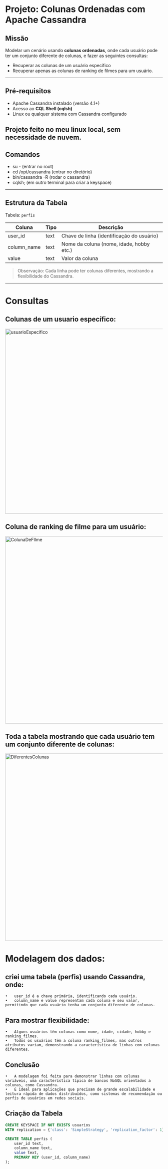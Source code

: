 # Projeto: Colunas Ordenadas com Apache Cassandra

## Missão
Modelar um cenário usando **colunas ordenadas**, onde cada usuário pode ter um conjunto diferente de colunas, e fazer as seguintes consultas:
- Recuperar as colunas de um usuário específico
- Recuperar apenas as colunas de ranking de filmes para um usuário.



---

## Pré-requisitos
- Apache Cassandra instalado (versão 4.1+)
- Acesso ao **CQL Shell (cqlsh)**
- Linux ou qualquer sistema com Cassandra configurado

## Projeto feito no meu linux local, sem necessidade de nuvem.

## Comandos
- su - (entrar no root)
- cd /opt/cassandra (entrar no diretório)
- bin/cassandra -R (rodar o cassandra)
- cqlsh; (em outro terminal para criar a keyspace)

          



---

## Estrutura da Tabela

Tabela: `perfis`  

| Coluna       | Tipo  | Descrição                           |
|--------------|-------|------------------------------------|
| user_id      | text  | Chave de linha (identificação do usuário) |
| column_name  | text  | Nome da coluna (nome, idade, hobby etc.) |
| value        | text  | Valor da coluna                     |

> Observação: Cada linha pode ter colunas diferentes, mostrando a flexibilidade do Cassandra.

---

# Consultas 

## Colunas de um usuario específico:

<img width="705" height="591" alt="usuarioEspecifico" src="https://github.com/user-attachments/assets/3638f728-1080-4527-80ec-83453d4fa37c" />



## Coluna de ranking de filme para um usuário:

<img width="705" height="598" alt="ColunaDeFIlme" src="https://github.com/user-attachments/assets/1874fd2f-de97-43e7-86af-cb29c95061c5" />



## Toda a tabela mostrando que cada usuário tem um conjunto diferente de colunas:

<img width="705" height="598" alt="DiferentesColunas" src="https://github.com/user-attachments/assets/1bf0bf74-c256-4af6-953c-335857448b43" />

# Modelagem dos dados:
## criei uma tabela (perfis) usando Cassandra, onde:
	•	user_id é a chave primária, identificando cada usuário.
	•	column_name e value representam cada coluna e seu valor, permitindo que cada usuário tenha um conjunto diferente de colunas.
## Para mostrar flexibilidade:
	•	Alguns usuários têm colunas como nome, idade, cidade, hobby e ranking_filmes.
	•	Todos os usuários têm a coluna ranking_filmes, mas outros atributos variam, demonstrando a característica de linhas com colunas diferentes.

## Conclusão
	•	A modelagem foi feita para demonstrar linhas com colunas variáveis, uma característica típica de bancos NoSQL orientados a colunas, como Cassandra.
	•	É ideal para aplicações que precisam de grande escalabilidade e leitura rápida de dados distribuídos, como sistemas de recomendação ou perfis de usuários em redes sociais.

## Criação da Tabela

```sql
CREATE KEYSPACE IF NOT EXISTS usuarios
WITH replication = {'class': 'SimpleStrategy', 'replication_factor': 1};

CREATE TABLE perfis (
    user_id text,
    column_name text,
    value text,
    PRIMARY KEY (user_id, column_name)
);




